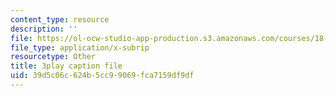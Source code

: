 ```yaml
---
content_type: resource
description: ''
file: https://ol-ocw-studio-app-production.s3.amazonaws.com/courses/18-01sc-single-variable-calculus-fall-2010/39d5c06c624b5cc99069fca7159df9df_TpWQlKHPyJ4.vtt
file_type: application/x-subrip
resourcetype: Other
title: 3play caption file
uid: 39d5c06c-624b-5cc9-9069-fca7159df9df
---
```

